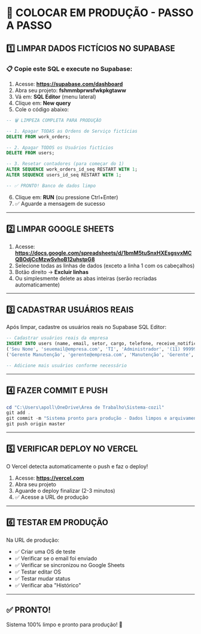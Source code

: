 # 🚀 COLOCAR EM PRODUÇÃO - PASSO A PASSO

## 1️⃣ LIMPAR DADOS FICTÍCIOS NO SUPABASE

### 📋 Copie este SQL e execute no Supabase:

1. Acesse: **https://supabase.com/dashboard**
2. Abra seu projeto: **fshmmbprwsfwkpkgtaww**
3. Vá em: **SQL Editor** (menu lateral)
4. Clique em: **New query**
5. Cole o código abaixo:

```sql
-- 🗑️ LIMPEZA COMPLETA PARA PRODUÇÃO

-- 1. Apagar TODAS as Ordens de Serviço fictícias
DELETE FROM work_orders;

-- 2. Apagar TODOS os Usuários fictícios
DELETE FROM users;

-- 3. Resetar contadores (para começar do 1)
ALTER SEQUENCE work_orders_id_seq RESTART WITH 1;
ALTER SEQUENCE users_id_seq RESTART WITH 1;

-- ✅ PRONTO! Banco de dados limpo
```

6. Clique em: **RUN** (ou pressione Ctrl+Enter)
7. ✅ Aguarde a mensagem de sucesso

---

## 2️⃣ LIMPAR GOOGLE SHEETS

1. Acesse: **https://docs.google.com/spreadsheets/d/1bmM5tuSnxHXEsgsvxMCQBOdjCcMzwSvhoB12uhstpG8**
2. Selecione todas as linhas de dados (exceto a linha 1 com os cabeçalhos)
3. Botão direito → **Excluir linhas**
4. Ou simplesmente delete as abas inteiras (serão recriadas automaticamente)

---

## 3️⃣ CADASTRAR USUÁRIOS REAIS

Após limpar, cadastre os usuários reais no Supabase SQL Editor:

```sql
-- Cadastrar usuários reais da empresa
INSERT INTO users (name, email, setor, cargo, telefone, receive_notifications, active) VALUES
('Seu Nome', 'seuemail@empresa.com', 'TI', 'Administrador', '(11) 99999-9999', true, true),
('Gerente Manutenção', 'gerente@empresa.com', 'Manutenção', 'Gerente', '(11) 88888-8888', true, true);

-- Adicione mais usuários conforme necessário
```

---

## 4️⃣ FAZER COMMIT E PUSH

```powershell
cd "C:\Users\apoll\OneDrive\Área de Trabalho\Sistema-cozil"
git add .
git commit -m "Sistema pronto para produção - Dados limpos e arquivamento implementado"
git push origin master
```

---

## 5️⃣ VERIFICAR DEPLOY NO VERCEL

O Vercel detecta automaticamente o push e faz o deploy!

1. Acesse: **https://vercel.com**
2. Abra seu projeto
3. Aguarde o deploy finalizar (2-3 minutos)
4. ✅ Acesse a URL de produção

---

## 6️⃣ TESTAR EM PRODUÇÃO

Na URL de produção:

- ✅ Criar uma OS de teste
- ✅ Verificar se o email foi enviado
- ✅ Verificar se sincronizou no Google Sheets
- ✅ Testar editar OS
- ✅ Testar mudar status
- ✅ Verificar aba "Histórico"

---

## ✅ PRONTO!

Sistema 100% limpo e pronto para produção! 🎉



